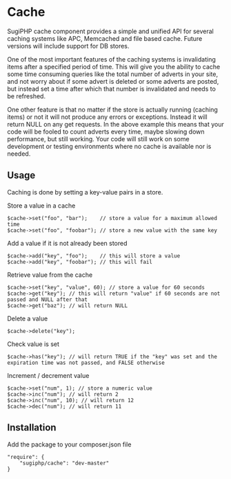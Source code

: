 Cache
=====

SugiPHP cache component provides a simple and unified API for several caching systems like APC, Memcached and 
file based cache. Future versions will include support for DB stores.

One of the most important features of the caching systems is invalidating items after a specified period of time.
This will give you the ability to cache some time consuming queries like the total number of adverts in your site,
and not worry about if some advert is deleted or some adverts are posted, but instead set a time after which that
number is invalidated and needs to be refreshed.

One other feature is that no matter if the store is actually running (caching items) or not it will not produce 
any errors or exceptions. Instead it will return NULL on any get requests. In the above example this means that 
your code will be fooled to count adverts every time, maybe slowing down performance, but still working. Your
code will still work on some development or testing environments where no cache is available nor is needed.

Usage
-----

Caching is done by setting a key-value pairs in a store.


Store a value in a cache
```
$cache->set("foo", "bar");    // store a value for a maximum allowed time
$cache->set("foo", "foobar"); // store a new value with the same key
```

Add a value if it is not already been stored
```
$cache->add("key", "foo");    // this will store a value
$cache->add("key", "foobar"); // this will fail
```

Retrieve value from the cache
```
$cache->set("key", "value", 60); // store a value for 60 seconds
$cache->get("key"); // this will return "value" if 60 seconds are not passed and NULL after that
$cache->get("baz"); // will return NULL
```

Delete a value
```
$cache->delete("key");
```

Check value is set
```
$cache->has("key"); // will return TRUE if the "key" was set and the expiration time was not passed, and FALSE otherwise
```

Increment / decrement value
```
$cache->set("num", 1); // store a numeric value
$cache->inc("num"); // will return 2
$cache->inc("num", 10); // will return 12
$cache->dec("num"); // will return 11
```


Installation
------------

Add the package to your composer.json file

```
"require": {
    "sugiphp/cache": "dev-master"
}
```
